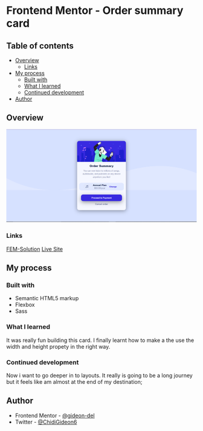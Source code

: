 # Frontend Mentor - Order summary card

## Table of contents

- [Overview](#overview)
  - [Links](#links)
- [My process](#my-process)
  - [Built with](#built-with)
  - [What I learned](#what-i-learned)
  - [Continued development](#continued-development)
- [Author](#author)

## Overview

![](./images/Screenshort.PNG)

### Links

[FEM-Solution](https://www.frontendmentor.io/solutions/fem-order-summary-oWSoq_lHBI)
[Live Site](https://dapper-crepe-b4a1c0.netlify.app/)

## My process

### Built with

- Semantic HTML5 markup
- Flexbox
- Sass

### What I learned

It was really fun building this card.
I finally learnt how to make a the use the width and height propety in the right way.

### Continued development

Now i want to go deeper in to layouts.
It really is going to be a long journey but it feels like am almost at the end of my destination;

## Author

- Frontend Mentor - [@gideon-del](https://www.frontendmentor.io/profile/gideon-del)
- Twitter - [@ChidiGideon6](https://twitter.com/ChidiGideon6?t=eDRNdIAdkIlCi1sPdwm9Lg&s=09)
